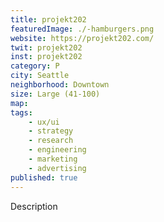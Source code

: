 ```yaml
---
title: projekt202
featuredImage: ./-hamburgers.png
website: https://projekt202.com/
twit: projekt202
inst: projekt202
category: P
city: Seattle
neighborhood: Downtown
size: Large (41-100)
map: 
tags:
    - ux/ui
    - strategy
    - research
    - engineering
    - marketing
    - advertising
published: true
---
```


Description
